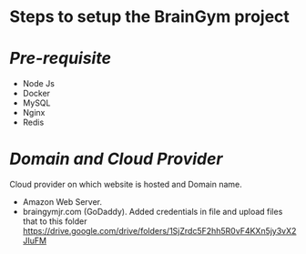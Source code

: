 # Steps to setup the BrainGym project

 # *Pre-requisite*
- Node Js
- Docker
- MySQL
- Nginx
- Redis 

# *Domain and Cloud Provider*
Cloud provider on which website is hosted and Domain name.
- Amazon Web Server.
- braingymjr.com (GoDaddy).
  Added credentials in file and upload files that to this folder https://drive.google.com/drive/folders/1SjZrdc5F2hh5R0vF4KXn5jy3vX2JIuFM
    
